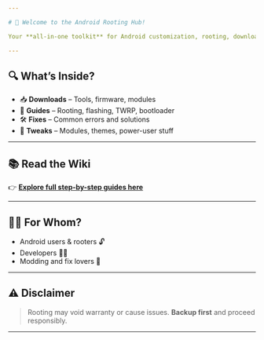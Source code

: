 ```yaml
---

# 👋 Welcome to the Android Rooting Hub!

Your **all-in-one toolkit** for Android customization, rooting, downloads, and troubleshooting. 🚀

---
```


## 🔍 What’s Inside?

* 📥 **Downloads** – Tools, firmware, modules
* 📘 **Guides** – Rooting, flashing, TWRP, bootloader
* 🛠️ **Fixes** – Common errors and solutions
* 🎨 **Tweaks** – Modules, themes, power-user stuff

---

## 📚 Read the Wiki

👉 [**Explore full step-by-step guides here**](https://github.com/falendra-sahu/rooting/wiki)

---

## 🙋‍♂️ For Whom?

* Android users & rooters 🔓
* Developers 👨‍💻
* Modding and fix lovers 🔧

---

## ⚠️ Disclaimer

> Rooting may void warranty or cause issues. **Backup first** and proceed responsibly.

---
